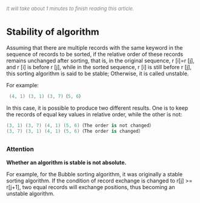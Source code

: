 
<font color=gray size=2>*It will take about 1 minutes to finish reading this article.*</font>

# **<font size=5>Stability of algorithm</font>**  
 
Assuming that there are multiple records with the same keyword in the sequence of records to be sorted, if the relative order of these records remains unchanged after sorting, that is, in the original sequence, r [i]=r [j], and r [i] is before r [j], while in the sorted sequence, r [i] is still before r [j], this sorting algorithm is said to be stable; Otherwise, it is called unstable.

For example:  
```Swift 
 (4, 1) (3, 1) (3, 7)（5, 6）
```
  

In this case, it is possible to produce two different results. One is to keep the records of equal key values in relative order, while the other is not:   
```Swift  
(3, 1) (3, 7) (4, 1) (5, 6)（The order is not changed）  
(3, 7) (3, 1) (4, 1) (5, 6)（The order is changed）  
```

## **<font size=3 > Attention </font>**
<strong>Whether an algorithm is stable is not absolute.</strong>

For example, for the Bubble sorting algorithm, it was originally a stable sorting algorithm. If the condition of record exchange is changed to r[j] >= r[j+1], two equal records will exchange positions, thus becoming an unstable algorithm.
 


 